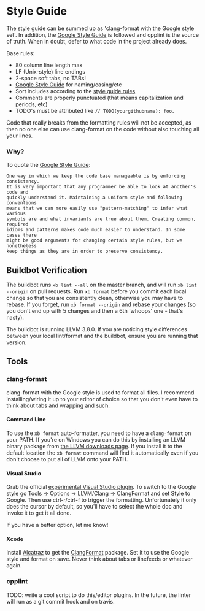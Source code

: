 # Style Guide

The style guide can be summed up as 'clang-format with the Google style set'.
In addition, the [Google Style Guide](https://google.github.io/styleguide/cppguide.html)
is followed and cpplint is the source of truth. When in doubt, defer to what
code in the project already does.

Base rules:

* 80 column line length max
* LF (Unix-style) line endings
* 2-space soft tabs, no TABs!
* [Google Style Guide](https://google.github.io/styleguide/cppguide.html) for naming/casing/etc
* Sort includes according to the [style guide rules](https://google.github.io/styleguide/cppguide.html#Names_and_Order_of_Includes)
* Comments are properly punctuated (that means capitalization and periods, etc)
* TODO's must be attributed like `// TODO(yourgithubname): foo.`

Code that really breaks from the formatting rules will not be accepted, as then
no one else can use clang-format on the code without also touching all your
lines.

### Why?

To quote the [Google Style Guide](https://google.github.io/styleguide/cppguide.html):

```
One way in which we keep the code base manageable is by enforcing consistency.
It is very important that any programmer be able to look at another's code and
quickly understand it. Maintaining a uniform style and following conventions
means that we can more easily use "pattern-matching" to infer what various
symbols are and what invariants are true about them. Creating common, required
idioms and patterns makes code much easier to understand. In some cases there
might be good arguments for changing certain style rules, but we nonetheless
keep things as they are in order to preserve consistency.
```

## Buildbot Verification

The buildbot runs `xb lint --all` on the master branch, and will run
`xb lint --origin` on pull requests. Run `xb format` before you commit each
local change so that you are consistently clean, otherwise you may have to
rebase. If you forget, run `xb format --origin` and rebase your changes (so you
don't end up with 5 changes and then a 6th 'whoops' one - that's nasty).

The buildbot is running LLVM 3.8.0. If you are noticing style differences
between your local lint/format and the buildbot, ensure you are running that
version.

## Tools

### clang-format

clang-format with the Google style is used to format all files. I recommend
installing/wiring it up to your editor of choice so that you don't even have to
think about tabs and wrapping and such.

#### Command Line

To use the `xb format` auto-formatter, you need to have a `clang-format` on your
PATH. If you're on Windows you can do this by installing an LLVM binary package
from [the LLVM downloads page](http://llvm.org/releases/download.html). If you
install it to the default location the `xb format` command will find it
automatically even if you don't choose to put all of LLVM onto your PATH.

#### Visual Studio

Grab the official [experimental Visual Studio plugin](http://llvm.org/builds/).
To switch to the Google style go Tools -> Options -> LLVM/Clang -> ClangFormat
and set Style to Google. Then use ctrl-r/ctrl-f to trigger the formatting.
Unfortunately it only does the cursor by default, so you'll have to select the
whole doc and invoke it to get it all done.

If you have a better option, let me know!

#### Xcode

Install [Alcatraz](http://alcatraz.io/) to get the [ClangFormat](https://github.com/travisjeffery/ClangFormat-Xcode)
package. Set it to use the Google style and format on save. Never think about
tabs or linefeeds or whatever again.

### cpplint

TODO: write a cool script to do this/editor plugins.
In the future, the linter will run as a git commit hook and on travis.

